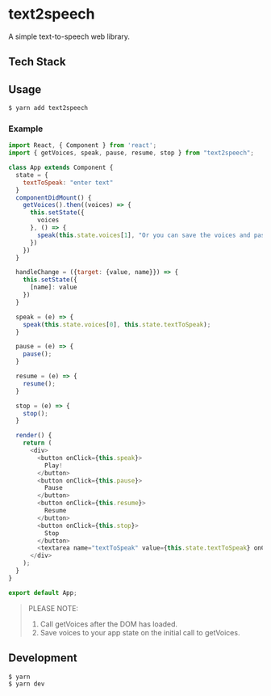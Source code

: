 # text2speech

A simple text-to-speech web library.

## Tech Stack

## Usage

```bash
$ yarn add text2speech
```
### Example
```javascript
import React, { Component } from 'react';
import { getVoices, speak, pause, resume, stop } from "text2speech";

class App extends Component {
  state = {
    textToSpeak: "enter text"
  }
  componentDidMount() {
    getVoices().then((voices) => {
      this.setState({
        voices
      }, () => {
        speak(this.state.voices[1], "Or you can save the voices and pass them to future speak calls.");
      })
    })
  }

  handleChange = ({target: {value, name}}) => {
    this.setState({
      [name]: value
    })
  }

  speak = (e) => {
    speak(this.state.voices[0], this.state.textToSpeak);
  }

  pause = (e) => {
    pause();
  }

  resume = (e) => {
    resume();
  }

  stop = (e) => {
    stop();
  }

  render() {
    return (
      <div>
        <button onClick={this.speak}>
          Play!
        </button>
        <button onClick={this.pause}>
          Pause
        </button>
        <button onClick={this.resume}>
          Resume
        </button>
        <button onClick={this.stop}>
          Stop
        </button>
        <textarea name="textToSpeak" value={this.state.textToSpeak} onChange={this.handleChange} />
      </div>
    );
  }
}

export default App;

```
> PLEASE NOTE:
> 1. Call getVoices after the DOM has loaded.
> 2. Save voices to your app state on the initial call to getVoices.  

## Development

```bash
$ yarn
$ yarn dev
```
